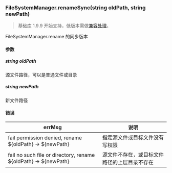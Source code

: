 <!-- https://developers.weixin.qq.com/miniprogram/dev/api/file/FileSystemManager.renameSync.html -->

### FileSystemManager.renameSync(string oldPath, string newPath)

> 基础库 1.9.9 开始支持，低版本需做[兼容处理](https://developers.weixin.qq.com/miniprogram/dev/framework/compatibility.html)。

FileSystemManager.rename 的同步版本

#### 参数

##### string oldPath

源文件路径，可以是普通文件或目录

##### string newPath

新文件路径

#### 错误

  errMsg                                                            |  说明                     
--------------------------------------------------------------------|---------------------------
  fail permission denied, rename ${oldPath} -> ${newPath}           |指定源文件或目标文件没有写权限
  fail no such file or directory, rename ${oldPath} -> ${newPath}   |源文件不存在，或目标文件路径的上层目录不存在
